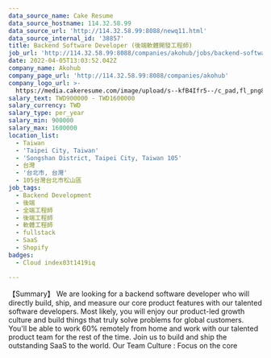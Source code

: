 ```yaml
---
data_source_name: Cake Resume
data_source_hostname: 114.32.58.99
data_source_url: 'http://114.32.58.99:8088/newq11.html'
data_source_internal_id: '38857'
title: Backend Software Developer (後端軟體開發工程師)
job_url: 'http://114.32.58.99:8088/companies/akohub/jobs/backend-software-developer'
date: 2022-04-05T13:03:52.042Z
company_name: Akohub
company_page_url: 'http://114.32.58.99:8088/companies/akohub'
company_logo_url: >-
  https://media.cakeresume.com/image/upload/s--kfB4Ifr5--/c_pad,fl_png8,h_200,w_200/v1579582193/kauekxbkssrdhunk1oza.png
salary_text: TWD900000 - TWD1600000
salary_currency: TWD
salary_type: per_year
salary_min: 900000
salary_max: 1600000
location_list:
  - Taiwan
  - 'Taipei City, Taiwan'
  - 'Songshan District, Taipei City, Taiwan 105'
  - 台灣
  - '台北市, 台灣'
  - 105台灣台北市松山區
job_tags:
  - Backend Development
  - 後端
  - 全端工程師
  - 後端工程師
  - 軟體工程師
  - fullstack
  - SaaS
  - Shopify
badges:
  - Cloud index03t1419iq

---
```


【Summary】 We are looking for a backend software developer who will directly build, ship, and measure our core product features with our talented software developers. Most likely, you will enjoy our product-led growth culture and build things that truly solve problems for global customers. You'll be able to work 60% remotely from home and work with our talented product team for the rest of the time. Join us to build and ship the outstanding SaaS to the world. Our Team Culture : Focus on the core 
